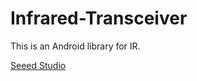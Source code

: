 Infrared-Transceiver
====================

This is an Android library for IR.

[Seeed Studio][1]

[1]: http://www.seeedstudio.com "Seeed Studio"
